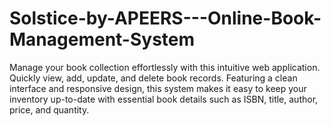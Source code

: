 # Solstice-by-APEERS---Online-Book-Management-System
Manage your book collection effortlessly with this intuitive web application. Quickly view, add, update, and delete book records. Featuring a clean interface and responsive design, this system makes it easy to keep your inventory up-to-date with essential book details such as ISBN, title, author, price, and quantity. 
